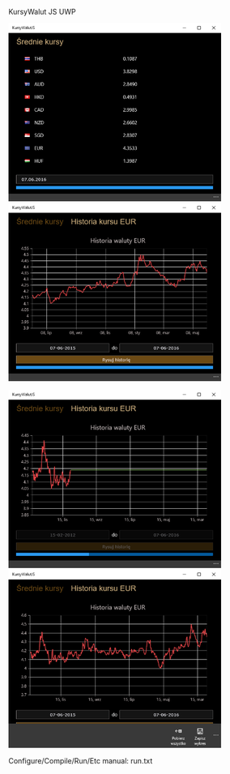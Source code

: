 KursyWalut JS UWP  
  
<img src="screenshots/screenshot1.PNG" alt="" width="420"/> <img src="screenshots/screenshot2.PNG" alt="" width="420"/>  

<img src="screenshots/screenshot3.PNG" alt="" width="420"/> <img src="screenshots/screenshot4.PNG" alt="" width="420"/>  
  
Configure/Compile/Run/Etc manual: run.txt
